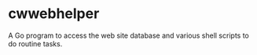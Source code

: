 # cwwebhelper
A Go program to access the web site database and various shell scripts to do routine tasks.
